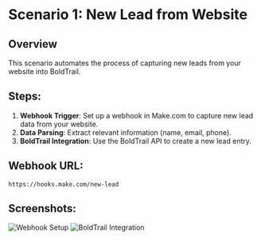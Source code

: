 # Scenario 1: New Lead from Website

## Overview
This scenario automates the process of capturing new leads from your website into BoldTrail.

## Steps:
1. **Webhook Trigger**: Set up a webhook in Make.com to capture new lead data from your website.
2. **Data Parsing**: Extract relevant information (name, email, phone).
3. **BoldTrail Integration**: Use the BoldTrail API to create a new lead entry.

## Webhook URL:
`https://hooks.make.com/new-lead`

## Screenshots:
![Webhook Setup](screenshot1.png)
![BoldTrail Integration](screenshot2.png)
